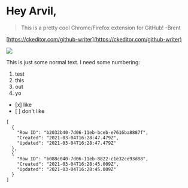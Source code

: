 # Hey Arvil,

> This is a pretty cool Chrome/Firefox extension for GitHub! -Brent

[https://ckeditor.com/github-writer](https://ckeditor.com/github-writer)

![](https://user-images.githubusercontent.com/21367625/110009024-ab61e880-7cd9-11eb-9fe7-f4f0c2c1fa00.png)

This is just some normal text. I need some numbering:

1.  test
2.  this
3.  out
4.  yo

*    [x]  like
*    [ ]  don't like

```
[
  {
    "Row ID": "b2032b40-7d06-11eb-bceb-e7616ba8887f",
    "Created": "2021-03-04T16:28:47.479Z",
    "Updated": "2021-03-04T16:28:47.479Z"
  },
  {
    "Row ID": "b088c040-7d06-11eb-8822-c1e32ce93d88",
    "Created": "2021-03-04T16:28:45.009Z",
    "Updated": "2021-03-04T16:28:45.009Z"
  }
]
```
